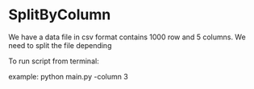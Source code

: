 # SplitByColumn
We have a data file in csv format contains 1000 row and 5 columns. We need to split the file depending 



To run script from terminal:

example: python main.py -column 3 
